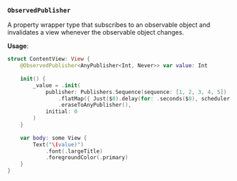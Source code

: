 ### `ObservedPublisher`

A property wrapper type that subscribes to an observable object and invalidates a view whenever the observable object changes.

**Usage**:

```swift
struct ContentView: View {
    @ObservedPublisher<AnyPublisher<Int, Never>> var value: Int
    
    init() {
        _value = .init(
            publisher: Publishers.Sequence(sequence: [1, 2, 3, 4, 5])
                .flatMap({ Just($0).delay(for: .seconds($0), scheduler: RunLoop.main) })
                .eraseToAnyPublisher(),
            initial: 0
        )
    }
    
    var body: some View {
        Text("\(value)")
            .font(.largeTitle)
            .foregroundColor(.primary)
    }
}
```